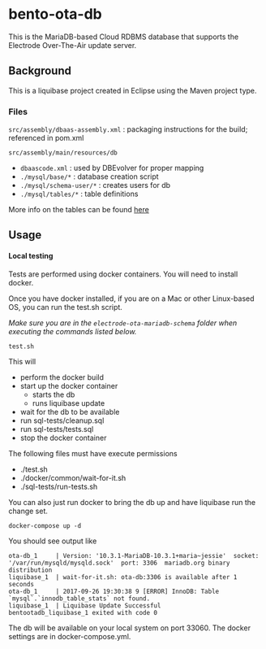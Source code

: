 # bento-ota-db
This is the MariaDB-based Cloud RDBMS database that supports the Electrode Over-The-Air update server.

## Background
This is a liquibase project created in Eclipse using the Maven project type.

### Files
```src/assembly/dbaas-assembly.xml``` :  packaging instructions for the build; referenced in pom.xml

```src/assembly/main/resources/db```
- ```dbaascode.xml``` : used by DBEvolver for proper mapping
- ```./mysql/base/*``` : database creation script
- ```./mysql/schema-user/*``` : creates users for db
- ```./mysql/tables/*``` : table definitions

More info on the tables can be found [here](tables.md)

## Usage

#### Local testing

Tests are performed using docker containers.  You will need to install docker.

Once you have docker installed, if you are on a Mac or other Linux-based OS, you can run the test.sh script.

*Make sure you are in the `electrode-ota-mariadb-schema` folder when executing the commands listed below.*

```
test.sh
```

This will
- perform the docker build
- start up the docker container
  - starts the db
  - runs liquibase update
- wait for the db to be available
- run sql-tests/cleanup.sql
- run sql-tests/tests.sql
- stop the docker container

The following files must have execute permissions
- ./test.sh
- ./docker/common/wait-for-it.sh
- ./sql-tests/run-tests.sh

You can also just run docker to bring the db up and have liquibase run the change set.

```
docker-compose up -d
```

You should see output like

```
ota-db_1     | Version: '10.3.1-MariaDB-10.3.1+maria~jessie'  socket: '/var/run/mysqld/mysqld.sock'  port: 3306  mariadb.org binary distribution
liquibase_1  | wait-for-it.sh: ota-db:3306 is available after 1 seconds
ota-db_1     | 2017-09-26 19:30:38 9 [ERROR] InnoDB: Table `mysql`.`innodb_table_stats` not found.
liquibase_1  | Liquibase Update Successful
bentootadb_liquibase_1 exited with code 0
```

The db will be available on your local system on port 33060.  The docker settings are in docker-compose.yml.

